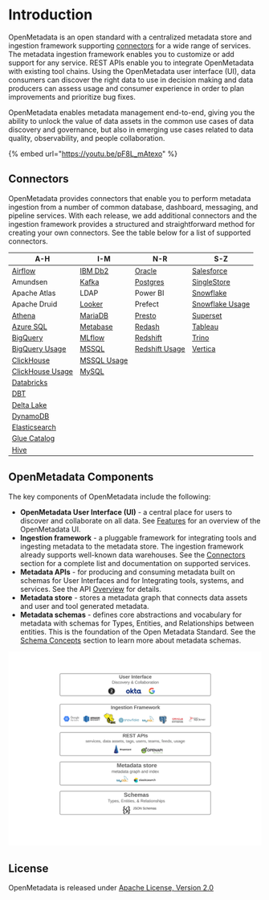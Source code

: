 # Introduction

OpenMetadata is an open standard with a centralized metadata store and ingestion framework supporting [connectors](docs/integrations/connectors/) for a wide range of services. The metadata ingestion framework enables you to customize or add support for any service. REST APIs enable you to integrate OpenMetadata with existing tool chains. Using the OpenMetadata user interface (UI), data consumers can discover the right data to use in decision making and data producers can assess usage and consumer experience in order to plan improvements and prioritize bug fixes.

OpenMetadata enables metadata management end-to-end, giving you the ability to unlock the value of data assets in the common use cases of data discovery and governance, but also in emerging use cases related to data quality, observability, and people collaboration.

{% embed url="https://youtu.be/pF8L_mAtexo" %}

## Connectors

OpenMetadata provides connectors that enable you to perform metadata ingestion from a number of common database, dashboard, messaging, and pipeline services. With each release, we add additional connectors and the ingestion framework provides a structured and straightforward method for creating your own connectors. See the table below for a list of supported connectors.

| A-H                                                             | I-M                                                | N-R                                                                | S-Z                                                        |
| --------------------------------------------------------------- | -------------------------------------------------- | ------------------------------------------------------------------ | ---------------------------------------------------------- |
| [Airflow](docs/integrations/airflow/)                           | [IBM Db2](docs/integrations/connectors/ibm-db2.md) | [Oracle](docs/integrations/connectors/mysql-2/)                    | [Salesforce](integrations/connectors/singlestore-1/)       |
| Amundsen                                                        | [Kafka](docs/integrations/connectors/kafka.md)     | [Postgres](<docs/integrations/connectors/snowflake/README (1).md>) | [SingleStore](docs/integrations/connectors/singlestore/)   |
| Apache Atlas                                                    | LDAP                                               | Power BI                                                           | [Snowflake](docs/integrations/connectors/snowflake/)       |
| Apache Druid                                                    | [Looker](integrations/connectors/mysql/)           | Prefect                                                            | [Snowflake Usage](docs/integrations/connectors/snowflake/) |
| [Athena](docs/integrations/connectors/athena/)                  | [MariaDB](docs/integrations/connectors/mariadb.md) | [Presto](integrations/connectors/mysql-2-1/)                       | [Superset](integrations/connectors/mysql-3/)               |
| [Azure SQL](broken-reference)                                   | [Metabase](integrations/connectors/mysql-1/)       | [Redash](integrations/connectors/mysql-1-2/)                       | [Tableau](docs/integrations/connectors/tableau.md)         |
| [BigQuery](docs/integrations/connectors/bigquery/)              | [MLflow](docs/integrations/connectors/mlflow/)     | [Redshift](docs/integrations/connectors/redshift/)                 | [Trino](docs/integrations/connectors/trino/)               |
| [BigQuery Usage](docs/integrations/connectors/bigquery/)        | [MSSQL](integrations/connectors/mssql-1/)          | [Redshift Usage](docs/integrations/connectors/redshift/)           | [Vertica](integrations/connectors/vertica/)                |
| [ClickHouse](docs/integrations/connectors/snowflake-2/)         | [MSSQL Usage](integrations/connectors/mssql-1/)    |                                                                    |                                                            |
| [ClickHouse Usage](docs/integrations/connectors/snowflake-2/)   | [MySQL](integrations/connectors/mysql-1-1/)        |                                                                    |                                                            |
| [Databricks](integrations/connectors/databricks/)               |                                                    |                                                                    |                                                            |
| [DBT](data-lineage/dbt-integration/)                            |                                                    |                                                                    |                                                            |
| [Delta Lake](docs/integrations/connectors/delta-lake.md)        |                                                    |                                                                    |                                                            |
| [DynamoDB](docs/integrations/connectors/dynamodb.md)            |                                                    |                                                                    |                                                            |
| [Elasticsearch](docs/integrations/connectors/elastic-search.md) |                                                    |                                                                    |                                                            |
| [Glue Catalog](docs/integrations/connectors/glue-catalog/)      |                                                    |                                                                    |                                                            |
| [Hive](docs/integrations/connectors/hive/)                      |                                                    |                                                                    |                                                            |

## OpenMetadata Components

The key components of OpenMetadata include the following:

* **OpenMetadata User Interface (UI)** - a central place for users to discover and collaborate on all data. See [Features](docs/overview/features.md) for an overview of the OpenMetadata UI.
* **Ingestion framework** - a pluggable framework for integrating tools and ingesting metadata to the metadata store. The ingestion framework already supports well-known data warehouses. See the [Connectors](./#connectors) section for a complete list and documentation on supported services.
* **Metadata APIs** - for producing and consuming metadata built on schemas for User Interfaces and for Integrating tools, systems, and services. See the API [Overview](docs/openmetadata-apis/apis/overview.md) for details.
* **Metadata store** - stores a metadata graph that connects data assets and user and tool generated metadata.
* **Metadata schemas** - defines core abstractions and vocabulary for metadata with schemas for Types, Entities, and Relationships between entities. This is the foundation of the Open Metadata Standard. See the [Schema Concepts](docs/openmetadata-apis/schemas/overview.md) section to learn more about metadata schemas.

![](<.gitbook/assets/openmetadata-overview (1).png>)

## License

OpenMetadata is released under [Apache License, Version 2.0](http://www.apache.org/licenses/LICENSE-2.0)
